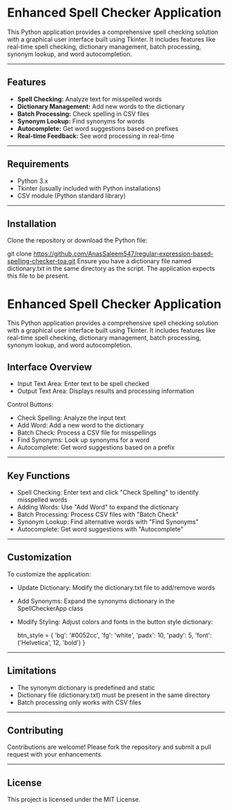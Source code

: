 # **Enhanced Spell Checker Application**

This Python application provides a comprehensive spell checking solution with a graphical user interface built using Tkinter. It includes features like real-time spell checking, dictionary management, batch processing, synonym lookup, and word autocompletion.

---

## **Features**

- **Spell Checking:** Analyze text for misspelled words  
- **Dictionary Management:** Add new words to the dictionary  
- **Batch Processing:** Check spelling in CSV files  
- **Synonym Lookup:** Find synonyms for words  
- **Autocomplete:** Get word suggestions based on prefixes  
- **Real-time Feedback:** See word processing in real-time  

---

## **Requirements**

- Python 3.x  
- Tkinter (usually included with Python installations)  
- CSV module (Python standard library)  

---

## **Installation**

Clone the repository or download the Python file:

git clone https://github.com/AnasSaleem547/regular-expression-based-spelling-checker-toa.git
Ensure you have a dictionary file named dictionary.txt in the same directory as the script. The application expects this file to be present.

# Enhanced Spell Checker Application

This Python application provides a comprehensive spell checking solution with a graphical user interface built using Tkinter. It includes features like real-time spell checking, dictionary management, batch processing, synonym lookup, and word autocompletion.

## **Interface Overview**

- Input Text Area: Enter text to be spell checked
- Output Text Area: Displays results and processing information

Control Buttons:

- Check Spelling: Analyze the input text
- Add Word: Add a new word to the dictionary
- Batch Check: Process a CSV file for misspellings
- Find Synonyms: Look up synonyms for a word
- Autocomplete: Get word suggestions based on a prefix

---

## Key Functions

- Spell Checking: Enter text and click "Check Spelling" to identify misspelled words
- Adding Words: Use "Add Word" to expand the dictionary
- Batch Processing: Process CSV files with "Batch Check"
- Synonym Lookup: Find alternative words with "Find Synonyms"
- Autocomplete: Get word suggestions with "Autocomplete"

---

## Customization

To customize the application:

- Update Dictionary: Modify the dictionary.txt file to add/remove words
- Add Synonyms: Expand the synonyms dictionary in the SpellCheckerApp class
- Modify Styling: Adjust colors and fonts in the button style dictionary:

  btn_style = {
    'bg': '#0052cc',
    'fg': 'white',
    'padx': 10,
    'pady': 5,
    'font': ('Helvetica', 12, 'bold')
  }

---

## Limitations

- The synonym dictionary is predefined and static
- Dictionary file (dictionary.txt) must be present in the same directory
- Batch processing only works with CSV files

---

## Contributing

Contributions are welcome! Please fork the repository and submit a pull request with your enhancements.

---

## License

This project is licensed under the MIT License.


